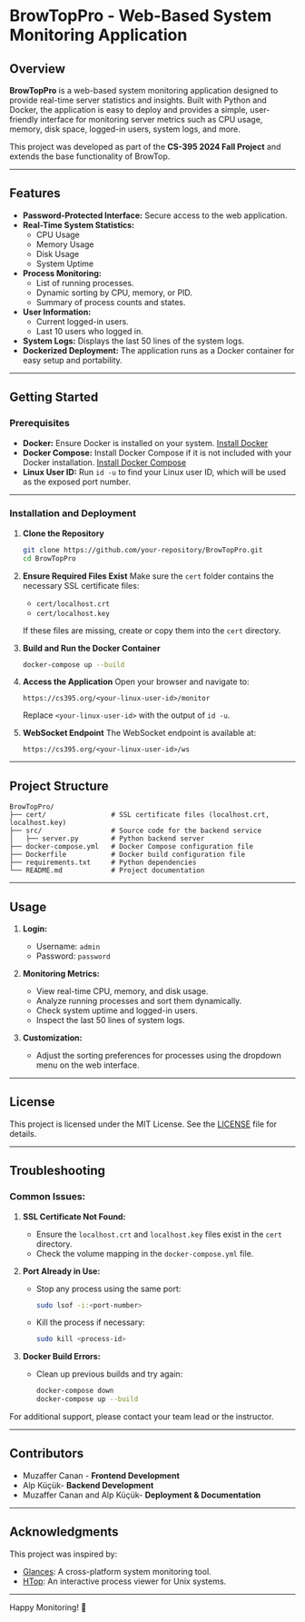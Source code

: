 # BrowTopPro - Web-Based System Monitoring Application

## Overview
**BrowTopPro** is a web-based system monitoring application designed to provide real-time server statistics and insights. Built with Python and Docker, the application is easy to deploy and provides a simple, user-friendly interface for monitoring server metrics such as CPU usage, memory, disk space, logged-in users, system logs, and more.

This project was developed as part of the **CS-395 2024 Fall Project** and extends the base functionality of BrowTop.

---

## Features

- **Password-Protected Interface:** Secure access to the web application.
- **Real-Time System Statistics:**
  - CPU Usage
  - Memory Usage
  - Disk Usage
  - System Uptime
- **Process Monitoring:**
  - List of running processes.
  - Dynamic sorting by CPU, memory, or PID.
  - Summary of process counts and states.
- **User Information:**
  - Current logged-in users.
  - Last 10 users who logged in.
- **System Logs:** Displays the last 50 lines of the system logs.
- **Dockerized Deployment:** The application runs as a Docker container for easy setup and portability.

---

## Getting Started

### Prerequisites

- **Docker:** Ensure Docker is installed on your system. [Install Docker](https://docs.docker.com/get-docker/)
- **Docker Compose:** Install Docker Compose if it is not included with your Docker installation. [Install Docker Compose](https://docs.docker.com/compose/install/)
- **Linux User ID:** Run `id -u` to find your Linux user ID, which will be used as the exposed port number.

---

### Installation and Deployment

1. **Clone the Repository**
   ```bash
   git clone https://github.com/your-repository/BrowTopPro.git
   cd BrowTopPro
   ```

2. **Ensure Required Files Exist**
   Make sure the `cert` folder contains the necessary SSL certificate files:
   - `cert/localhost.crt`
   - `cert/localhost.key`

   If these files are missing, create or copy them into the `cert` directory.

3. **Build and Run the Docker Container**
   ```bash
   docker-compose up --build
   ```

4. **Access the Application**
   Open your browser and navigate to:
   ```
   https://cs395.org/<your-linux-user-id>/monitor
   ```

   Replace `<your-linux-user-id>` with the output of `id -u`.

5. **WebSocket Endpoint**
   The WebSocket endpoint is available at:
   ```
   https://cs395.org/<your-linux-user-id>/ws
   ```

---

## Project Structure

```
BrowTopPro/
├── cert/                # SSL certificate files (localhost.crt, localhost.key)
├── src/                 # Source code for the backend service
│   ├── server.py        # Python backend server
├── docker-compose.yml   # Docker Compose configuration file
├── Dockerfile           # Docker build configuration file
├── requirements.txt     # Python dependencies
└── README.md            # Project documentation
```

---

## Usage

1. **Login:**
   - Username: `admin`
   - Password: `password`

2. **Monitoring Metrics:**
   - View real-time CPU, memory, and disk usage.
   - Analyze running processes and sort them dynamically.
   - Check system uptime and logged-in users.
   - Inspect the last 50 lines of system logs.

3. **Customization:**
   - Adjust the sorting preferences for processes using the dropdown menu on the web interface.

---

## License

This project is licensed under the MIT License. See the [LICENSE](LICENSE) file for details.

---

## Troubleshooting

### Common Issues:

1. **SSL Certificate Not Found:**
   - Ensure the `localhost.crt` and `localhost.key` files exist in the `cert` directory.
   - Check the volume mapping in the `docker-compose.yml` file.

2. **Port Already in Use:**
   - Stop any process using the same port:
     ```bash
     sudo lsof -i:<port-number>
     ```
   - Kill the process if necessary:
     ```bash
     sudo kill <process-id>
     ```

3. **Docker Build Errors:**
   - Clean up previous builds and try again:
     ```bash
     docker-compose down
     docker-compose up --build
     ```

For additional support, please contact your team lead or the instructor.

---

## Contributors

- Muzaffer Canan - **Frontend Development**
- Alp Küçük- **Backend Development**
- Muzaffer Canan and Alp Küçük- **Deployment & Documentation**

---

## Acknowledgments

This project was inspired by:
- [Glances](https://github.com/nicolargo/glances): A cross-platform system monitoring tool.
- [HTop](https://htop.dev/): An interactive process viewer for Unix systems.

---

Happy Monitoring! 🎉
